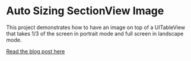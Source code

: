 # Auto Sizing SectionView Image
This project demonstrates how to have an image on top of a UITableView that takes 1/3 of the screen in portrait mode and full screen in landscape mode.
  
[Read the blog post here](http://villyg.com/2017/02/27/Adding-image-on-top-of-UITableView/)
